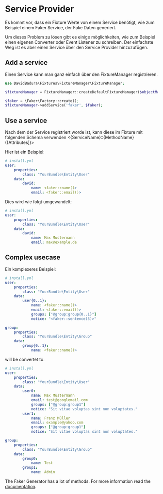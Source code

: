 Service Provider
================

Es kommt vor, dass ein Fixture Werte von einem Service benötigt,
wie zum Beispiel einem Faker Service, der Fake Daten generiert.

Um dieses Problem zu lösen gibt es einige möglichkeiten, wie zum Beispiel
einen eigenen Converter oder Event Listener zu schreiben. Der einfachste Weg
ist es aber einen Service über den Service Provider hinzuzufügen.

Add a service
-------------

Einen Service kann man ganz einfach über den FixtureManager registrieren.

``` php
use DavidBadura\Fixtures\FixtureManager\FixtureManager;

$fixtureManager = FixtureManager::createDefaultFixtureManager($objectManager);

$faker = \Faker\Factory::create();
$fixtureManager->addService('faker', $faker);

```

Use a service
-------------

Nach dem der Service registriert worde ist, kann diese im Fixture mit folgenden Schema
verwenden <{ServiceName}::{MethodName}({Attributes]}>

Hier ist ein Beispiel:

``` yaml
# install.yml
user:
    properties:
        class: "YourBundle\Entity\User"
    data:
        david:
            name: <faker::name()>
            email: <faker::email()>
```

Dies wird wie folgt umgewandelt:

``` yaml
# install.yml
user:
    properties:
        class: "YourBundle\Entity\User"
    data:
        david:
            name: Max Mustermann
            email: max@example.de
```


Complex usecase
---------------

Ein komplexeres Beispiel:

``` yaml
# install.yml
user:
    properties:
        class: "YourBundle\Entity\User"
    data:
        user{0..1}:
            name: <faker::name()>
            email: <faker::email()>
            groups: ["@group:group{0..1}"]
            notice: "<faker::sentence(5)>"

group:
    properties:
        class: "YourBundle\Entity\Group"
    data:
        group{0..1}:
            name: <faker::name()>
```

will be convertet to:

``` yaml
# install.yml
user:
    properties:
        class: "YourBundle\Entity\User"
    data:
        user0:
            name: Max Mustermann
            email: test@googlemail.com
            groups: ["@group:group1"]
            notice: "Sit vitae voluptas sint non voluptates."
        user1:
            name: Franz Müller
            email: example@yahoo.com
            groups: ["@group:group1"]
            notice: "Sit vitae voluptas sint non voluptates."

group:
    properties:
        class: "YourBundle\Entity\Group"
    data:
        group0:
            name: Test
        group1:
            name: Admin
```

The Faker Generator has a lot of methods. For more information read the [documentation](https://github.com/fzaninotto/Faker).